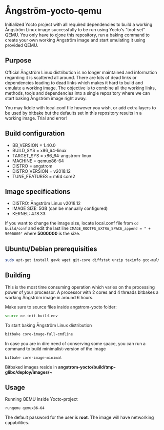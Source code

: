 # Ångström-yocto-qemu

Initialized Yocto project with all required dependencies to build a working Ångström Linux image successfully to be run using Yocto's "tool-set" QEMU. 
You only have to clone this repository, run a baking command to create your own working Ångström image and start emulating it using provided QEMU.

## Purpose
Official Ångström Linux distribution is no longer maintained and information regarding it is scattered all around. 
There are lots of dead links or dependencies leading to dead links which makes it hard to build and emulate a working image.
The objective is to combine all the working links, methods, tools and dependencies into a single repository where we can start baking Ångström image right away.

You may fiddle with local.conf file however you wish, or add extra layers to be used by bitbake but the defaults set in this repository results in a working image.
Trial and error!

## Build configuration
* BB_VERSION = 1.40.0
* BUILD_SYS = x86_64-linux
* TARGET_SYS = x86_64-angstrom-linux
* MACHINE = qemux86-64
* DISTRO = angstrom
* DISTRO_VERSION = v2018.12
* TUNE_FEATURES = m64 core2

## Image specifications
* DISTRO: Ångström Linux v2018.12
* IMAGE SIZE: 5GB (can be manually configured)
* KERNEL: 4.18.33

If you want to change the image size, locate local.conf file from
<code>cd build/conf</code> and edit the last line <code>IMAGE_ROOTFS_EXTRA_SPACE_append = " + 5000000"</code> where **5000000** is the size.   

## Ubuntu/Debian prerequisities
```bash
sudo apt-get install gawk wget git-core diffstat unzip texinfo gcc-multilib build-essential chrpath socat libsdl1.2-dev xterm
```
## Building
This is the most time consuming operation which varies on the processing power of your processor. 
A processor with 2 cores and 4 threads bitbakes a working Ångström image in around 6 hours.

Make sure to source files inside angstrom-yocto folder:
```bash
source oe-init-build-env
```
To start baking Ångström Linux distribution 
```bash
bitbake core-image-full-cmdline
```
In case you are in dire need of conserving some space, you can run a command to build minimalist-version of the image
```bash
bitbake core-image-minimal
```
Bitbaked images reside in **angstrom-yocto/build/tmp-glibc/deploy/images/~**
## Usage
Running QEMU inside Yocto-project
```bash
runqemu qemux86-64
```
The default password for the user is **root**. The image will have networking capabilities.
